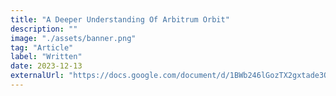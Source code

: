 ```yaml
---
title: "A Deeper Understanding Of Arbitrum Orbit"
description: ""
image: "./assets/banner.png"
tag: "Article"
label: "Written"
date: 2023-12-13
externalUrl: "https://docs.google.com/document/d/1BWb246lGozTX2gxtade3O6lOtiI40FJJza0Zu0dvNrs/edit"
---
```


